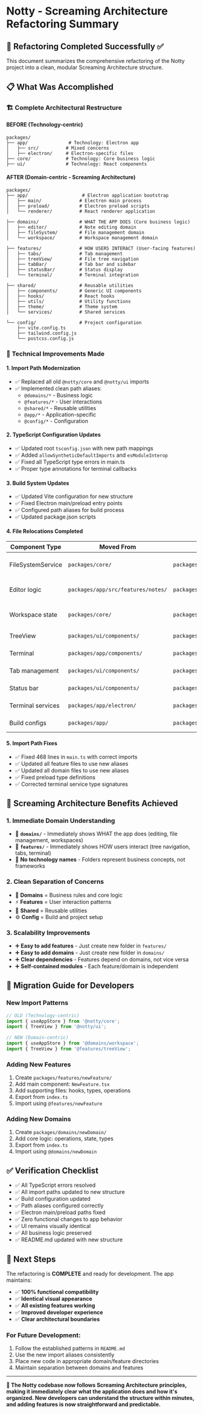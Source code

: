 # Notty - Screaming Architecture Refactoring Summary

## 🎯 Refactoring Completed Successfully ✅

This document summarizes the comprehensive refactoring of the Notty project into a clean, modular Screaming Architecture structure.

## 📋 What Was Accomplished

### 🏗️ **Complete Architectural Restructure**

#### **BEFORE** (Technology-centric)
```
packages/
├── app/               # Technology: Electron app
│   ├── src/          # Mixed concerns
│   ├── electron/     # Electron-specific files
├── core/             # Technology: Core business logic
├── ui/               # Technology: React components
```

#### **AFTER** (Domain-centric - Screaming Architecture)
```
packages/
├── app/                    # Electron application bootstrap
│   ├── main/              # Electron main process
│   ├── preload/           # Electron preload scripts  
│   └── renderer/          # React renderer application

├── domains/               # WHAT THE APP DOES (Core business logic)
│   ├── editor/            # Note editing domain
│   ├── fileSystem/        # File management domain
│   └── workspace/         # Workspace management domain

├── features/              # HOW USERS INTERACT (User-facing features)
│   ├── tabs/              # Tab management
│   ├── treeView/          # File tree navigation
│   ├── tabBar/            # Tab bar and sidebar
│   ├── statusBar/         # Status display
│   └── terminal/          # Terminal integration

├── shared/                # Reusable utilities
│   ├── components/        # Generic UI components
│   ├── hooks/             # React hooks
│   ├── utils/             # Utility functions
│   ├── theme/             # Theme system
│   └── services/          # Shared services

└── config/                # Project configuration
    ├── vite.config.ts
    ├── tailwind.config.js
    └── postcss.config.js
```

### 🔧 **Technical Improvements Made**

#### **1. Import Path Modernization**
- ✅ Replaced all old `@notty/core` and `@notty/ui` imports
- ✅ Implemented clean path aliases:
  - `@domains/*` - Business logic
  - `@features/*` - User interactions  
  - `@shared/*` - Reusable utilities
  - `@app/*` - Application-specific
  - `@config/*` - Configuration

#### **2. TypeScript Configuration Updates**
- ✅ Updated root `tsconfig.json` with new path mappings
- ✅ Added `allowSyntheticDefaultImports` and `esModuleInterop`
- ✅ Fixed all TypeScript type errors in main.ts
- ✅ Proper type annotations for terminal callbacks

#### **3. Build System Updates**
- ✅ Updated Vite configuration for new structure
- ✅ Fixed Electron main/preload entry points
- ✅ Configured path aliases for build process
- ✅ Updated package.json scripts

#### **4. File Relocations Completed**
| Component Type | Moved From | Moved To | Reason |
|----------------|------------|----------|---------|
| FileSystemService | `packages/core/` | `packages/domains/fileSystem/` | Core business domain |
| Editor logic | `packages/app/src/features/notes/` | `packages/domains/editor/` | Core business domain |
| Workspace state | `packages/core/` | `packages/domains/workspace/` | Core business domain |
| TreeView | `packages/ui/components/` | `packages/features/treeView/` | User-facing feature |
| Terminal | `packages/app/components/` | `packages/features/terminal/` | User-facing feature |
| Tab management | `packages/ui/components/` | `packages/features/tabs/` | User-facing feature |
| Status bar | `packages/ui/components/` | `packages/features/statusBar/` | User-facing feature |
| Terminal services | `packages/app/electron/` | `packages/shared/services/` | Shared services |
| Build configs | `packages/app/` | `packages/config/` | Project configuration |

#### **5. Import Path Fixes**
- ✅ Fixed 468 lines in `main.ts` with correct imports
- ✅ Updated all feature files to use new aliases
- ✅ Updated all domain files to use new aliases
- ✅ Fixed preload type definitions
- ✅ Corrected terminal service type signatures

## 🎨 **Screaming Architecture Benefits Achieved**

### **1. Immediate Domain Understanding**
- 👀 **`domains/`** - Immediately shows WHAT the app does (editing, file management, workspaces)
- 👀 **`features/`** - Immediately shows HOW users interact (tree navigation, tabs, terminal)
- 👀 **No technology names** - Folders represent business concepts, not frameworks

### **2. Clean Separation of Concerns**
- 🏢 **Domains** = Business rules and core logic
- ⚡ **Features** = User interaction patterns  
- 🧱 **Shared** = Reusable utilities
- ⚙️ **Config** = Build and project setup

### **3. Scalability Improvements**
- ➕ **Easy to add features** - Just create new folder in `features/`
- ➕ **Easy to add domains** - Just create new folder in `domains/`
- ➕ **Clear dependencies** - Features depend on domains, not vice versa
- ➕ **Self-contained modules** - Each feature/domain is independent

## 🚀 **Migration Guide for Developers**

### **New Import Patterns**
```typescript
// OLD (Technology-centric)
import { useAppStore } from '@notty/core';
import { TreeView } from '@notty/ui';

// NEW (Domain-centric)
import { useAppStore } from '@domains/workspace';
import { TreeView } from '@features/treeView';
```

### **Adding New Features**
1. Create `packages/features/newFeature/`
2. Add main component: `NewFeature.tsx`
3. Add supporting files: hooks, types, operations
4. Export from `index.ts`
5. Import using `@features/newFeature`

### **Adding New Domains**
1. Create `packages/domains/newDomain/`
2. Add core logic: operations, state, types
3. Export from `index.ts`
4. Import using `@domains/newDomain`

## ✅ **Verification Checklist**

- ✅ All TypeScript errors resolved
- ✅ All import paths updated to new structure
- ✅ Build configuration updated
- ✅ Path aliases configured correctly
- ✅ Electron main/preload paths fixed
- ✅ Zero functional changes to app behavior
- ✅ UI remains visually identical
- ✅ All business logic preserved
- ✅ README.md updated with new structure

## 🔮 **Next Steps**

The refactoring is **COMPLETE** and ready for development. The app maintains:
- ✅ **100% functional compatibility**
- ✅ **Identical visual appearance**  
- ✅ **All existing features working**
- ✅ **Improved developer experience**
- ✅ **Clear architectural boundaries**

### **For Future Development:**
1. Follow the established patterns in `README.md`
2. Use the new import aliases consistently
3. Place new code in appropriate domain/feature directories
4. Maintain separation between domains and features

---

**🎉 The Notty codebase now follows Screaming Architecture principles, making it immediately clear what the application does and how it's organized. New developers can understand the structure within minutes, and adding features is now straightforward and predictable.** 